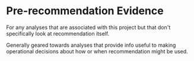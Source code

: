 Pre-recommendation Evidence
===

For any analyses that are associated with this project but that don't specifically look at recommendation itself.

Generally geared towards analyses that provide info useful to making operational decisions about how or when recommendation might be used.

